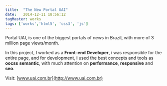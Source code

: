 ```yaml
---
title:  "The New Portal UAI"
date:   2014-12-11 18:56:12
tagMaster: works
tags: ['works','html5', 'css3', 'js']
---
```


Portal UAI, is one of the biggest portals of news in Brazil, with more of 3 million page views/month.

In this project, I worked as a **Front-end Developer**, i was responsible for the entire page, and for development, i used the best concepts and tools as **oocss** **semantic**, with much attention on **performance**, **responsive** and **seo**.

Visit: [www.uai.com.br](http://www.uai.com.br)